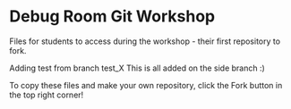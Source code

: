 # Debug Room Git Workshop
Files for students to access during the workshop - their first repository to fork.

Adding test from branch test_X
This is all added on the side branch
:)

To copy these files and make your own repository, click the Fork button in the top right corner!
